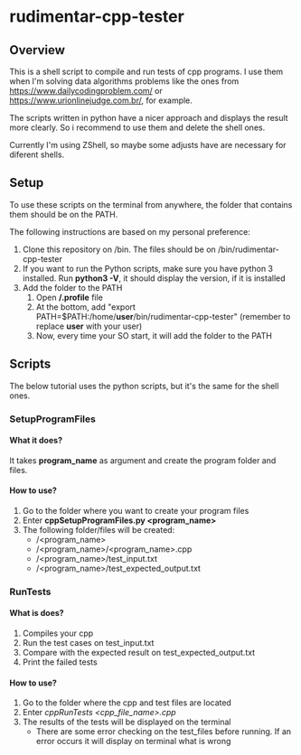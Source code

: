 # rudimentar-cpp-tester

## Overview
This is a shell script to compile and run tests of cpp programs.
I use them when I'm solving data algorithms problems like the ones from https://www.dailycodingproblem.com/ or https://www.urionlinejudge.com.br/, for example.

The scripts written in python have a nicer approach and displays the result more clearly. So i recommend to use them and delete the shell ones.

Currently I'm using ZShell, so maybe some adjusts have are necessary for diferent shells.

## Setup
To use these scripts on the terminal from anywhere, the folder that contains them should be on the PATH.

The following instructions are based on my personal preference:

1. Clone this repository on /bin. The files should be on /bin/rudimentar-cpp-tester
1. If you want to run the Python scripts, make sure you have python 3 installed. Run **python3 -V**, it should display the version, if it is installed
1. Add the folder to the  PATH
   1. Open **/.profile** file
   1. At the bottom, add "export PATH=$PATH:/home/**user**/bin/rudimentar-cpp-tester" (remember to replace **user** with your user)
   1. Now, every time your SO start, it will add the folder to the PATH


## Scripts
The below tutorial uses the python scripts, but it's the same for the shell ones.

### SetupProgramFiles

#### What it does?

It takes **program_name** as argument and create the program folder and files.

#### How to use?
1. Go to the folder where you want to create your program files
1. Enter **cppSetupProgramFiles.py <program_name>**
1. The following folder/files will be created:
   *  /<program_name>
   *  /<program_name>/<program_name>.cpp
   *  /<program_name>/test_input.txt
   *  /<program_name>/test_expected_output.txt

### RunTests

#### What is does?
1. Compiles your cpp
1. Run the test cases on test_input.txt
1. Compare with the expected result on test_expected_output.txt
1. Print the failed tests

#### How to use?
1. Go to the folder where the cpp and test files are located
1. Enter *cppRunTests <cpp_file_name>.cpp* 
1. The results of the tests will be displayed on the terminal
    * There are some error checking on the test_files before running. If an error occurs it will display on terminal what is wrong
